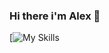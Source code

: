### Hi there i'm Alex 👋
[![My Skills](https://skillicons.dev/icons?i=linux,bash,regex,nginx,docker,aws,cloudflare,mongodb,git,git)
